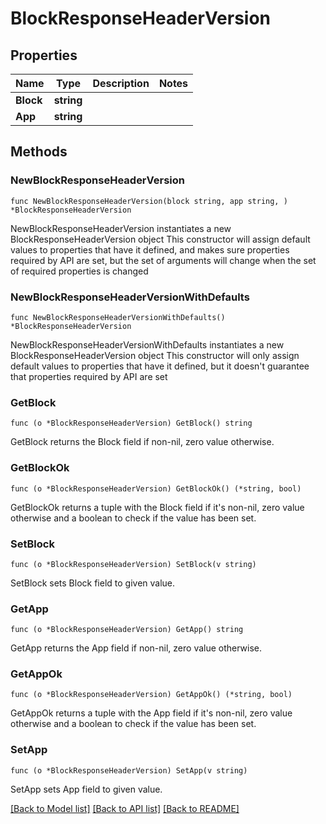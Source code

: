 # BlockResponseHeaderVersion

## Properties

Name | Type | Description | Notes
------------ | ------------- | ------------- | -------------
**Block** | **string** |  | 
**App** | **string** |  | 

## Methods

### NewBlockResponseHeaderVersion

`func NewBlockResponseHeaderVersion(block string, app string, ) *BlockResponseHeaderVersion`

NewBlockResponseHeaderVersion instantiates a new BlockResponseHeaderVersion object
This constructor will assign default values to properties that have it defined,
and makes sure properties required by API are set, but the set of arguments
will change when the set of required properties is changed

### NewBlockResponseHeaderVersionWithDefaults

`func NewBlockResponseHeaderVersionWithDefaults() *BlockResponseHeaderVersion`

NewBlockResponseHeaderVersionWithDefaults instantiates a new BlockResponseHeaderVersion object
This constructor will only assign default values to properties that have it defined,
but it doesn't guarantee that properties required by API are set

### GetBlock

`func (o *BlockResponseHeaderVersion) GetBlock() string`

GetBlock returns the Block field if non-nil, zero value otherwise.

### GetBlockOk

`func (o *BlockResponseHeaderVersion) GetBlockOk() (*string, bool)`

GetBlockOk returns a tuple with the Block field if it's non-nil, zero value otherwise
and a boolean to check if the value has been set.

### SetBlock

`func (o *BlockResponseHeaderVersion) SetBlock(v string)`

SetBlock sets Block field to given value.


### GetApp

`func (o *BlockResponseHeaderVersion) GetApp() string`

GetApp returns the App field if non-nil, zero value otherwise.

### GetAppOk

`func (o *BlockResponseHeaderVersion) GetAppOk() (*string, bool)`

GetAppOk returns a tuple with the App field if it's non-nil, zero value otherwise
and a boolean to check if the value has been set.

### SetApp

`func (o *BlockResponseHeaderVersion) SetApp(v string)`

SetApp sets App field to given value.



[[Back to Model list]](../README.md#documentation-for-models) [[Back to API list]](../README.md#documentation-for-api-endpoints) [[Back to README]](../README.md)



